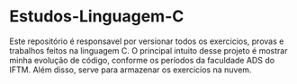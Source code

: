 # Estudos-Linguagem-C
Este repositório é responsavel por versionar todos os exercicios, provas e trabalhos feitos na linguagem C.
O principal intuito desse projeto é mostrar minha evolução de código, conforme os períodos da faculdade ADS do IFTM.
Além disso, serve para armazenar os exercicios na nuvem.

